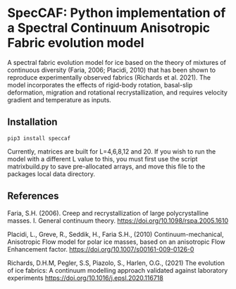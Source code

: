 # SpecCAF: Python implementation of a Spectral Continuum Anisotropic Fabric evolution model 

A spectral fabric evolution model for ice based on the theory of mixtures of continuous diversity (Faria, 2006; Placidi, 2010) that has been shown to reproduce experimentally observed fabrics (Richards et al. 2021). The model incorporates the effects of rigid-body rotation, basal-slip deformation, migration and rotational recrystallization, and requires velocity gradient and temperature as inputs. 

## Installation

`pip3 install speccaf`

Currently, matrices are built for L=4,6,8,12 and 20. If you wish to run the model with a different L value to this, you must first use the script matrixbuild.py to save pre-allocated arrays, and move this file to the packages local data directory.

## References

Faria, S.H. (2006). Creep and recrystallization of large polycrystalline masses. I. General continuum theory. https://doi.org/10.1098/rspa.2005.1610

Placidi, L., Greve, R., Seddik, H., Faria S.H., (2010) Continuum-mechanical, Anisotropic Flow model for polar ice masses, based on an anisotropic Flow Enhancement factor. https://doi.org/10.1007/s00161-009-0126-0

Richards, D.H.M,  Pegler, S.S, Piazolo, S., Harlen, O.G., (2021)
The evolution of ice fabrics: A continuum modelling approach validated against laboratory experiments https://doi.org/10.1016/j.epsl.2020.116718


